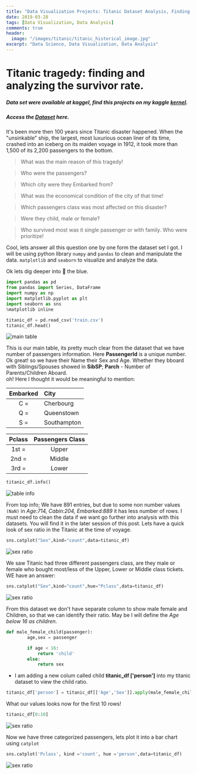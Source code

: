 ```yaml
---
title: "Data Visualization Projects: Titanic Dataset Analysis, Finding Survival Rate"
date: 2019-03-28
tags: [Data Visualization, Data Analysis]
comments: true
header:
  image: "/images/titanic/titanic_historical_image.jpg"
excerpt: "Data Science, Data Visualization, Data Analysis"
---
```


# Titanic tragedy: finding and analyzing the survivor rate.
##### Data set were available at kaggel, find this projects on my kaggle [kernel](https://www.kaggle.com/suranjitbanik/seaborn-numpy-pandas-in-titanic-dataset).

##### Access the [Dataset](https://www.kaggle.com/suranjitbanik/titanic-passengers-information/) here.

It's been more then 100 years since Titanic disaster happened. When the "unsinkable" ship, the largest, most luxurious ocean liner of its time, crashed into an iceberg on its maiden voyage in 1912, it took more than 1,500 of its 2,200 passengers to the bottom.
> What was the main reason of this tragedy!

> Who were the passengers?

> Which city were they Embarked from?

> What was the economical condition of the city of that time!

> Which passengers class was most affected on this disaster?

> Were they child, male or female?

> Who survived most was it single passenger or with family. Who were prioritize!

Cool, lets answer all this question one by one form the dataset set I got. I will be using python library `numpy` and `pandas` to clean and manipulate the data. `matplotlib` and `seaborn` to visualize and analyze the data.

Ok lets dig deeper into 🚢 the blue.

```python
import pandas as pd
from pandas import Series, DataFrame
import numpy as np
import matplotlib.pyplot as plt
import seaborn as sns
%matplotlib inline
```

```python
titanic_df = pd.read_csv('train.csv')
titanic_df.head()
```

<img src="{{ site.url }}{{ site.baseurl }}/images/titanic/table1.png" alt="main table">

This is our main table, its pretty much clear from the dataset that we have number of passengers information.
Here **PassengerId** is a unique number. Ok great! so we have their Name their Sex and Age. Whether they bboard with Siblings/Spouses showed in **SibSP**; **Parch** - Number of Parents/Children Aboard.<br> oh! Here I thought it would be meaningful to mention:

| Embarked | City       |
|:--------:|:-----------|
| C    =    | Cherbourg  |
| Q    =    | Queenstown |
| S    =    | Southampton|

| Pclass | Passengers Class |
|:------:|:----------------:|
| 1st   =  | Upper            |
| 2nd   =  | Middle           |
| 3rd   =  | Lower            |


```python
titanic_df.info()
```

<img src="{{ site.url }}{{ site.baseurl }}/images/titanic/table7.png" alt=" table info">

From top info; We have 891 entries, but due to some non number values `(NaN)` in *Age:714, Cabin:204, Embarked:889* it has less number of rows. I must need to clean the data if we want go further into analysis with this datasets. You will find it in the later session of this post. Lets have a quick look of sex ratio in the Titanic at the time of voyage.

```python
sns.catplot("Sex",kind="count",data=titanic_df)
```

 <img src="{{ site.url }}{{ site.baseurl }}/images/titanic/bar1.png" alt=" sex ratio">

 We saw Titanic had three different passengers class, are they male or female who bought most/less of the Upper, Lower or Middle class tickets. WE have an answer:

 ```python
 sns.catplot("Sex",kind="count",hue="Pclass",data=titanic_df)
```

 <img src="{{ site.url }}{{ site.baseurl }}/images/titanic/bar2.png" alt=" sex ratio">

From this dataset we don't have separate column to show male female and Children, so that we can identify their ratio. May be I will define the *Age below 16 as children*.

```python
def male_female_child(passenger):
        age,sex = passenger

        if age < 16:
            return 'child'
        else:
            return sex
```

* I am adding a new colum called child **titanic_df ['person']** into my titanic dataset to view the child ratio.

```python
titanic_df['person'] = titanic_df[['Age','Sex']].apply(male_female_child,axis=1)
```

What our values looks now for the first 10 rows!

```python
titanic_df[0:10]
```

 <img src="{{ site.url }}{{ site.baseurl }}/images/titanic/table2.png" alt=" sex ratio">

 Now we have three categorized passengers, lets plot it into a bar chart using `catplot`

 ```python
 sns.catplot('Pclass', kind ='count', hue ='person',data=titanic_df)
```

<img src="{{ site.url }}{{ site.baseurl }}/images/titanic/bar3.png" alt=" sex ratio">
